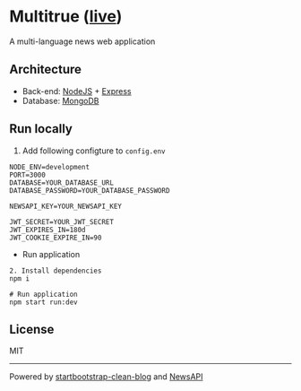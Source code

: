 # Multitrue ([live](https://multitrue.herokuapp.com/))

A multi-language news web application

## Architecture

- Back-end: [NodeJS](https://nodejs.org/en/) + [Express](https://expressjs.com/)
- Database: [MongoDB](https://www.mongodb.com/)

## Run locally

1. Add following configture to `config.env`
```
NODE_ENV=development
PORT=3000
DATABASE=YOUR_DATABASE_URL
DATABASE_PASSWORD=YOUR_DATABASE_PASSWORD

NEWSAPI_KEY=YOUR_NEWSAPI_KEY

JWT_SECRET=YOUR_JWT_SECRET
JWT_EXPIRES_IN=180d 
JWT_COOKIE_EXPIRE_IN=90
```
- Run application

```
2. Install dependencies
npm i

# Run application
npm start run:dev
```

## License

MIT

---
Powered by [startbootstrap-clean-blog](https://github.com/StartBootstrap/startbootstrap-clean-blog) and [NewsAPI](https://newsapi.org/)


